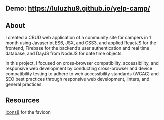 ## Demo: https://luluzhu9.github.io/yelp-camp/

## About
I created a CRUD web application of a community site for campers in 1 month using Javascript ES6, JSX, and CSS3, and applied ReactJS for the frontend, Firebase for the backend’s user authentication and real time database, and DayJS from NodeJS for date time objects.

In this project, I focused on cross-browser compatibility, accessibility, and responsive web development by conducting cross-browser and device compatibility testing to adhere to web accessibility standards (WCAG) and SEO best practices through responsive web development, linters, and general practices.

## Resources
[Icons8](https://icons8.com/icon/baRFnslyaRNe/camping) for the favicon
